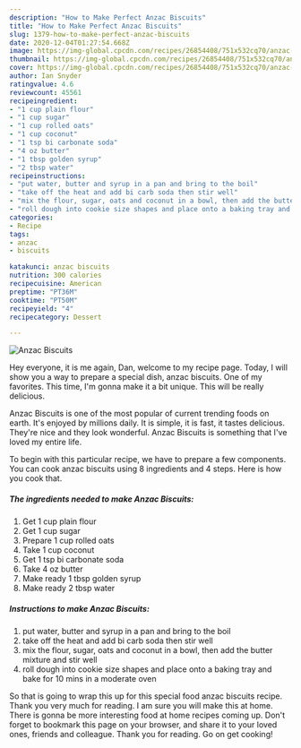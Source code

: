 ```yaml
---
description: "How to Make Perfect Anzac Biscuits"
title: "How to Make Perfect Anzac Biscuits"
slug: 1379-how-to-make-perfect-anzac-biscuits
date: 2020-12-04T01:27:54.668Z
image: https://img-global.cpcdn.com/recipes/26854408/751x532cq70/anzac-biscuits-recipe-main-photo.jpg
thumbnail: https://img-global.cpcdn.com/recipes/26854408/751x532cq70/anzac-biscuits-recipe-main-photo.jpg
cover: https://img-global.cpcdn.com/recipes/26854408/751x532cq70/anzac-biscuits-recipe-main-photo.jpg
author: Ian Snyder
ratingvalue: 4.6
reviewcount: 45561
recipeingredient:
- "1 cup plain flour"
- "1 cup sugar"
- "1 cup rolled oats"
- "1 cup coconut"
- "1 tsp bi carbonate soda"
- "4 oz butter"
- "1 tbsp golden syrup"
- "2 tbsp water"
recipeinstructions:
- "put water, butter and syrup in a pan and bring to the boil"
- "take off the heat and add bi carb soda then stir well"
- "mix the flour, sugar, oats and coconut in a bowl, then add the butter mixture and stir well"
- "roll dough into cookie size shapes and place onto a baking tray and bake for 10 mins in a moderate oven"
categories:
- Recipe
tags:
- anzac
- biscuits

katakunci: anzac biscuits 
nutrition: 300 calories
recipecuisine: American
preptime: "PT36M"
cooktime: "PT50M"
recipeyield: "4"
recipecategory: Dessert

---
```



![Anzac Biscuits](https://img-global.cpcdn.com/recipes/26854408/751x532cq70/anzac-biscuits-recipe-main-photo.jpg)

Hey everyone, it is me again, Dan, welcome to my recipe page. Today, I will show you a way to prepare a special dish, anzac biscuits. One of my favorites. This time, I'm gonna make it a bit unique. This will be really delicious.



Anzac Biscuits is one of the most popular of current trending foods on earth. It's enjoyed by millions daily. It is simple, it is fast, it tastes delicious. They're nice and they look wonderful. Anzac Biscuits is something that I've loved my entire life.


To begin with this particular recipe, we have to prepare a few components. You can cook anzac biscuits using 8 ingredients and 4 steps. Here is how you cook that.

<!--inarticleads1-->

##### The ingredients needed to make Anzac Biscuits:

1. Get 1 cup plain flour
1. Get 1 cup sugar
1. Prepare 1 cup rolled oats
1. Take 1 cup coconut
1. Get 1 tsp bi carbonate soda
1. Take 4 oz butter
1. Make ready 1 tbsp golden syrup
1. Make ready 2 tbsp water




<!--inarticleads2-->

##### Instructions to make Anzac Biscuits:

1. put water, butter and syrup in a pan and bring to the boil
1. take off the heat and add bi carb soda then stir well
1. mix the flour, sugar, oats and coconut in a bowl, then add the butter mixture and stir well
1. roll dough into cookie size shapes and place onto a baking tray and bake for 10 mins in a moderate oven




So that is going to wrap this up for this special food anzac biscuits recipe. Thank you very much for reading. I am sure you will make this at home. There is gonna be more interesting food at home recipes coming up. Don't forget to bookmark this page on your browser, and share it to your loved ones, friends and colleague. Thank you for reading. Go on get cooking!
